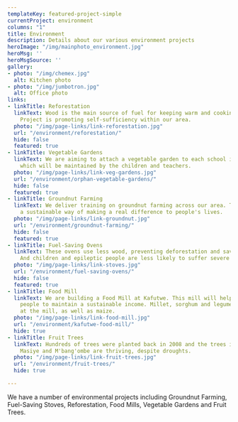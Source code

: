 ```yaml
---
templateKey: featured-project-simple
currentProject: environment
columns: "1"
title: Environment
description: Details about our various environment projects
heroImage: "/img/mainphoto_environment.jpg"
heroMsg: ''
heroMsgSource: ''
gallery:
- photo: "/img/chemex.jpg"
  alt: Kitchen photo
- photo: "/img/jumbotron.jpg"
  alt: Office photo
links:
- linkTitle: Reforestation
  linkText: Wood is the main source of fuel for keeping warm and cooking. Our Reforestation
    Project is promoting self-sufficiency within our area.
  photo: "/img/page-links/link-reforestation.jpg"
  url: "/environment/reforestation/"
  hide: false
  featured: true
- linkTitle: Vegetable Gardens
  linkText: We are aiming to attach a vegetable garden to each school in our area
    which will be maintained by the children and teachers.
  photo: "/img/page-links/link-veg-gardens.jpg"
  url: "/environment/orphan-vegetable-gardens/"
  hide: false
  featured: true
- linkTitle: Groundnut Farming
  linkText: We deliver training on groundnut farming across our area. Training is
    a sustainable way of making a real difference to people's lives.
  photo: "/img/page-links/link-groundnut.jpg"
  url: "/environment/groundnut-farming/"
  hide: false
  featured: true
- linkTitle: Fuel-Saving Ovens
  linkText: These ovens use less wood, preventing deforestation and saving money.
    And children and epileptic people are less likely to suffer severe burns.
  photo: "/img/page-links/link-stoves.jpg"
  url: "/environment/fuel-saving-ovens/"
  hide: false
  featured: true
- linkTitle: Food Mill
  linkText: We are building a Food Mill at Kafutwe. This mill will help the local
    people to maintain a sustainable income. Millet, sorghum and legumes can be ground
    at the mill, as well as maize.
  photo: "/img/page-links/link-food-mill.jpg"
  url: "/environment/kafutwe-food-mill/"
  hide: true
- linkTitle: Fruit Trees
  linkText: Hundreds of trees were planted back in 2008 and the trees in Chitsime,
    Masiye and M'bang'ombe are thriving, despite droughts.
  photo: "/img/page-links/link-fruit-trees.jpg"
  url: "/environment/fruit-trees/"
  hide: true

---
```

We have a number of environmental projects including Groundnut Farming, Fuel-Saving Stoves, Reforestation, Food Mills, Vegetable Gardens and Fruit Trees.